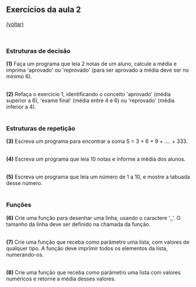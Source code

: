 ## Exercícios da aula 2
[(voltar)](/pbc17)

<br>


### Estruturas de decisão

**(1)** Faça um programa que leia 2 notas de um aluno, calcule a média e imprima 'aprovado' ou 'reprovado' (para ser aprovado a média deve ser no mínimo 6).
<br><br>

**(2)** Refaça o exercício 1, identificando o conceito 'aprovado' (média superior a 6), 'exame final' (média entre 4 e 6) ou 'reprovado' (média inferior a 4).
<br><br>


### Estruturas de repetição

**(3)** Escreva um programa para encontrar a soma S = 3 + 6 + 9 + .... + 333.
<br><br>

**(4)** Escreva um programa que leia 10 notas e informe a média dos alunos.
<br><br>

**(5)** Escreva um programa que leia um número de 1 a 10, e mostre a tabuada desse número.
<br><br>


### Funções

**(6)** Crie uma função para desenhar uma linha, usando o caractere '\_'. O tamanho da linha deve ser definido na chamada da função.
<br><br>

**(7)** Crie uma função que receba como parâmetro uma lista, com valores de qualquer tipo. A função deve imprimir todos os elementos da lista, numerando-os.
<br><br>

**(8)** Crie uma função que receba como parâmetro uma lista com valores numéricos e retorne a média desses valores.
